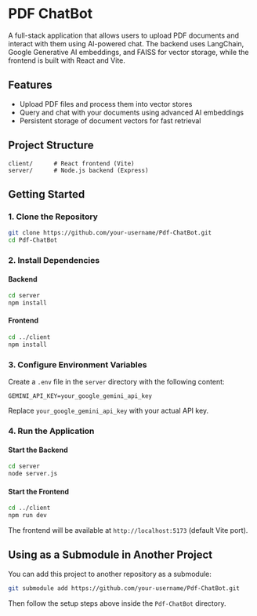 # PDF ChatBot

A full-stack application that allows users to upload PDF documents and interact with them using AI-powered chat. The backend uses LangChain, Google Generative AI embeddings, and FAISS for vector storage, while the frontend is built with React and Vite.

## Features
- Upload PDF files and process them into vector stores
- Query and chat with your documents using advanced AI embeddings
- Persistent storage of document vectors for fast retrieval

## Project Structure
```
client/      # React frontend (Vite)
server/      # Node.js backend (Express)
```

## Getting Started

### 1. Clone the Repository
```sh
git clone https://github.com/your-username/Pdf-ChatBot.git
cd Pdf-ChatBot
```

### 2. Install Dependencies
#### Backend
```sh
cd server
npm install
```
#### Frontend
```sh
cd ../client
npm install
```

### 3. Configure Environment Variables

Create a `.env` file in the `server` directory with the following content:
```
GEMINI_API_KEY=your_google_gemini_api_key
```
Replace `your_google_gemini_api_key` with your actual API key.

### 4. Run the Application
#### Start the Backend
```sh
cd server
node server.js
```
#### Start the Frontend
```sh
cd ../client
npm run dev
```

The frontend will be available at `http://localhost:5173` (default Vite port).

## Using as a Submodule in Another Project

You can add this project to another repository as a submodule:

```sh
git submodule add https://github.com/your-username/Pdf-ChatBot.git
```

Then follow the setup steps above inside the `Pdf-ChatBot` directory.

